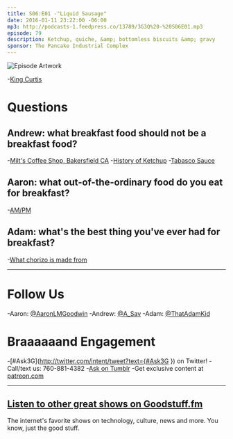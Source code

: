 ```yaml
---
title: S06:E01 -"Liquid Sausage"
date: 2016-01-11 23:22:00 -06:00
mp3: http://podcasts-1.feedpress.co/13789/3G3Q%20-%20S06E01.mp3
episode: 79
description: Ketchup, quiche, &amp; bottomless biscuits &amp; gravy
sponsor: The Pancake Industrial Complex
---
```


![Episode Artwork][1]

-[King Curtis][2]

# Questions

## Andrew: what breakfast food should not be a breakfast food?

-[Milt's Coffee Shop, Bakersfield CA][3]
-[History of Ketchup][4]
-[Tabasco Sauce][5]

## Aaron: what out-of-the-ordinary food do you eat for breakfast?

-[AM/PM][6]

## Adam: what's the best thing you've ever had for breakfast?

-[What chorizo is made from][7]

***

# Follow Us
-Aaron: [@AaronLMGoodwin](http://twitter.com/aaronlmgoodwin)
-Andrew: [@A_Sav](http://twitter.com/a_sav)
-Adam: [@ThatAdamKid](http://twitter.com/thatadamkid)

# Braaaaaand Engagement
-[#Ask3G](http://twitter.com/intent/tweet?text={#Ask3G }) on Twitter!
-Call/text us: 760-881-4382
-[Ask on Tumblr](http://3g3q.co/ask)
-Get exclusive content at [patreon.com](http://www.patreon.com/3g3q)

***

## [Listen to other great shows on Goodstuff.fm](http://goodstuff.fm/)
The internet's favorite shows on technology, culture, news and more. You know, just the good stuff.

[1]: http://l.gdwn.co/j8Fw.jpg
[2]: https://youtu.be/2T_obaO46Bo
[3]: http://www.yelp.com/biz/milts-coffee-shop-bakersfield
[4]: http://www.history.com/news/hungry-history/ketchup-a-saucy-history
[5]: http://bit.ly/1OYjyLo
[6]: http://www.ampm.com/
[7]: http://l.gdwn.co/ej9.jpg
